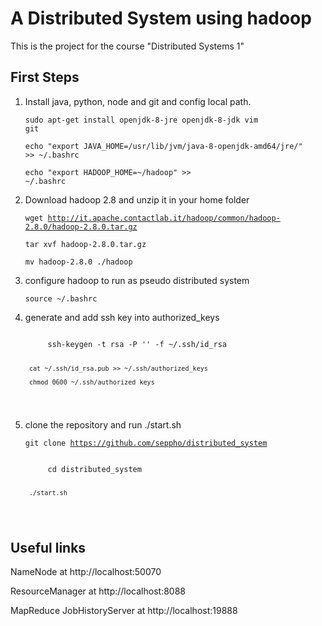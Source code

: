 # A Distributed System using hadoop
This is the project for the course "Distributed Systems 1"

## First Steps
1. Install java, python, node and git and config local path.

    <code>sudo apt-get install openjdk-8-jre openjdk-8-jdk vim git</code>

    <code>echo "export JAVA_HOME=/usr/lib/jvm/java-8-openjdk-amd64/jre/" >> ~/.bashrc</code>

    <code>echo "export HADOOP_HOME=~/hadoop" >> ~/.bashrc</code>

2. Download hadoop 2.8 and unzip it in your home folder

    <code>wget http://it.apache.contactlab.it/hadoop/common/hadoop-2.8.0/hadoop-2.8.0.tar.gz</code>

    <code>tar xvf hadoop-2.8.0.tar.gz</code>

    <code>mv hadoop-2.8.0 ./hadoop</code>

3. configure hadoop to run as pseudo distributed system

    <code>source ~/.bashrc</code>

4. generate and add ssh key into authorized_keys

    <code>
        ssh-keygen -t rsa -P '' -f ~/.ssh/id_rsa
        
        cat ~/.ssh/id_rsa.pub >> ~/.ssh/authorized_keys
        
        chmod 0600 ~/.ssh/authorized_keys
    </code>

4. clone the repository and run ./start.sh

    <code>git clone https://github.com/seppho/distributed_system</code>
    
    <code>
        cd distributed_system
        
        ./start.sh
    </code>

## Useful links
NameNode at http://localhost:50070

ResourceManager at http://localhost:8088

MapReduce JobHistoryServer at http://localhost:19888
